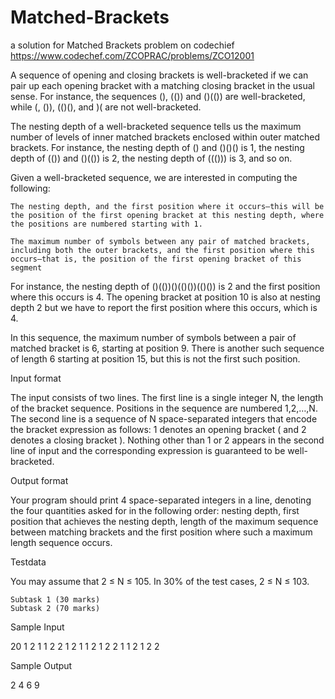 # Matched-Brackets
a solution for Matched Brackets problem on codechief https://www.codechef.com/ZCOPRAC/problems/ZCO12001

A sequence of opening and closing brackets is well-bracketed if we can pair up each opening bracket with a matching closing bracket in the usual sense. For instance, the sequences (), (()) and ()(()) are well-bracketed, while (, ()), (()(), and )( are not well-bracketed.

The nesting depth of a well-bracketed sequence tells us the maximum number of levels of inner matched brackets enclosed within outer matched brackets. For instance, the nesting depth of () and ()()() is 1, the nesting depth of (()) and ()(()) is 2, the nesting depth of ((())) is 3, and so on.

Given a well-bracketed sequence, we are interested in computing the following:

    The nesting depth, and the first position where it occurs–this will be the position of the first opening bracket at this nesting depth, where the positions are numbered starting with 1.

    The maximum number of symbols between any pair of matched brackets, including both the outer brackets, and the first position where this occurs–that is, the position of the first opening bracket of this segment


For instance, the nesting depth of ()(())()(()())(()()) is 2 and the first position where this occurs is 4. The opening bracket at position 10 is also at nesting depth 2 but we have to report the first position where this occurs, which is 4.

In this sequence, the maximum number of symbols between a pair of matched bracket is 6, starting at position 9. There is another such sequence of length 6 starting at position 15, but this is not the first such position.

Input format

The input consists of two lines. The first line is a single integer N, the length of the bracket sequence. Positions in the sequence are numbered 1,2,…,N. The second line is a sequence of N space-separated integers that encode the bracket expression as follows: 1 denotes an opening bracket ( and 2 denotes a closing bracket ). Nothing other than 1 or 2 appears in the second line of input and the corresponding expression is guaranteed to be well-bracketed.

Output format

Your program should print 4 space-separated integers in a line, denoting the four quantities asked for in the following order: nesting depth, first position that achieves the nesting depth, length of the maximum sequence between matching brackets and the first position where such a maximum length sequence occurs. 

Testdata

You may assume that 2 ≤ N ≤ 105. In 30% of the test cases, 2 ≤ N ≤ 103.

    Subtask 1 (30 marks)
    Subtask 2 (70 marks)


Sample Input

20
1 2 1 1 2 2 1 2 1 1 2 1 2 2 1 1 2 1 2 2


Sample Output

2 4 6 9
